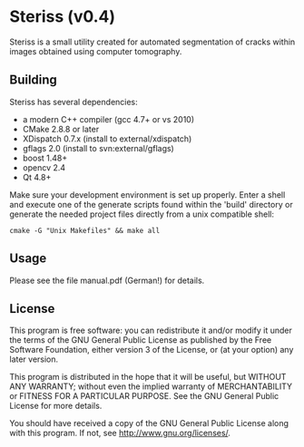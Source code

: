 Steriss (v0.4)
==============

Steriss is a small utility created for automated segmentation
of cracks within images obtained using computer tomography.


Building
--------

Steriss has several dependencies:
 * a modern C++ compiler (gcc 4.7+ or vs 2010)
 * CMake 2.8.8 or later
 * XDispatch 0.7.x (install to external/xdispatch)
 * gflags 2.0 (install to svn:external/gflags)
 * boost 1.48+
 * opencv 2.4
 * Qt 4.8+
 
Make sure your development environment is set up properly.
Enter a shell and execute one of the generate scripts found within
the 'build' directory or generate the needed project files directly
from a unix compatible shell:

    cmake -G "Unix Makefiles" && make all


Usage
-----

Please see the file manual.pdf (German!) for details.


License
-------

This program is free software: you can redistribute it and/or modify
it under the terms of the GNU General Public License as published by
the Free Software Foundation, either version 3 of the License, or
(at your option) any later version.

This program is distributed in the hope that it will be useful,
but WITHOUT ANY WARRANTY; without even the implied warranty of
MERCHANTABILITY or FITNESS FOR A PARTICULAR PURPOSE.  See the
GNU General Public License for more details.

You should have received a copy of the GNU General Public License
along with this program.  If not, see <http://www.gnu.org/licenses/>.